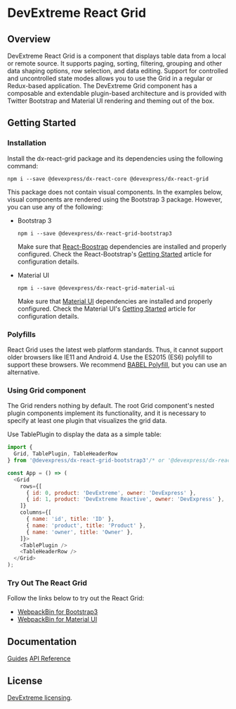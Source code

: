 # DevExtreme React Grid

## Overview

DevExtreme React Grid is a component that displays table data from a local or remote source. It supports paging, sorting, filtering, grouping and other data shaping options, row selection, and data editing. Support for controlled and uncontrolled state modes allows you to use the Grid in a regular or Redux-based application. The DevExtreme Grid component has a composable and extendable plugin-based architecture and is provided with Twitter Bootstrap and Material UI rendering and theming out of the box.

## Getting Started

### Installation

Install the dx-react-grid package and its dependencies using the following command:

```
npm i --save @devexpress/dx-react-core @devexpress/dx-react-grid
```

This package does not contain visual components. In the examples below, visual components are rendered using the Bootstrap 3 package. However, you can use any of the following:

- Bootstrap 3

  ```
  npm i --save @devexpress/dx-react-grid-bootstrap3
  ```

  Make sure that [React-Boostrap](https://react-bootstrap.github.io) dependencies are installed and properly configured. Check the React-Bootstrap's [Getting Started](https://react-bootstrap.github.io/getting-started.html) article for configuration details.

- Material UI

  ```
  npm i --save @devexpress/dx-react-grid-material-ui
  ```

  Make sure that [Material UI](https://material-ui-1dab0.firebaseapp.com/) dependencies are installed and properly configured. Check the Material UI's [Getting Started](https://material-ui-1dab0.firebaseapp.com/getting-started/installation) article for configuration details.

### Polyfills

React Grid uses the latest web platform standards. Thus, it cannot support older browsers like IE11 and Android 4. Use the ES2015 (ES6) polyfill to support these browsers. We recommend [BABEL Polyfill](https://babeljs.io/docs/usage/polyfill/), but you can use an alternative.

### Using Grid component

The Grid renders nothing by default. The root Grid component's nested plugin components implement its functionality, and it is necessary to specify at least one plugin that visualizes the grid data.

Use TablePlugin to display the data as a simple table:

```js
import {
  Grid, TablePlugin, TableHeaderRow
} from '@devexpress/dx-react-grid-bootstrap3'/* or '@devexpress/dx-react-grid-material-ui' */;

const App = () => (
  <Grid
    rows={[
      { id: 0, product: 'DevExtreme', owner: 'DevExpress' },
      { id: 1, product: 'DevExtreme Reactive', owner: 'DevExpress' },
    ]}
    columns={[
      { name: 'id', title: 'ID' },
      { name: 'product', title: 'Product' },
      { name: 'owner', title: 'Owner' },
    ]}>
    <TablePlugin />
    <TableHeaderRow />
  </Grid>
);
```

### Try Out The React Grid

Follow the links below to try out the React Grid:

- [WebpackBin for Bootstrap3](https://www.webpackbin.com/bins/-KoCcFwPPtps5fEN0PkI)
- [WebpackBin for Material UI](https://www.webpackbin.com/bins/-KoCeS-_jZrZuTecv-wd)

## Documentation

[Guides](https://devexpress.github.io/devextreme-reactive/react/grid/docs/guides/)
[API Reference](https://devexpress.github.io/devextreme-reactive/react/grid/docs/reference/)

## License

[DevExtreme licensing](https://js.devexpress.com/licensing/).
